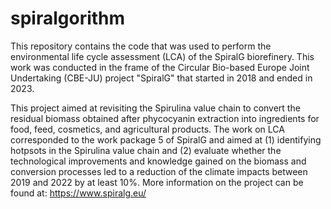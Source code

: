 # spiralgorithm

This repository contains the code that was used to perform the environmental life cycle assessment (LCA) of the SpiralG biorefinery. This work was conducted in the frame of the Circular Bio-based Europe Joint Undertaking (CBE-JU) project "SpiralG" that started in 2018 and ended in 2023. 

This project aimed at revisiting the Spirulina value chain to convert the residual biomass obtained after phycocyanin extraction into ingredients for food, feed, cosmetics, and agricultural products. The work on LCA corresponded to the work package 5 of SpiralG and aimed at (1) identifying hotpsots in the Spirulina value chain and (2) evaluate whether the technological improvements and knowledge gained on the biomass and conversion processes led to a reduction of the climate impacts between 2019 and 2022 by at least 10%. More information on the project can be found at: https://www.spiralg.eu/
